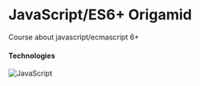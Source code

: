 # JavaScript/ES6+ Origamid

Course about javascript/ecmascript 6+

#### Technologies

![JavaScript](https://img.shields.io/badge/JavaScript-F7DF1E?style=for-the-badge&logo=javascript&logoColor=black)
